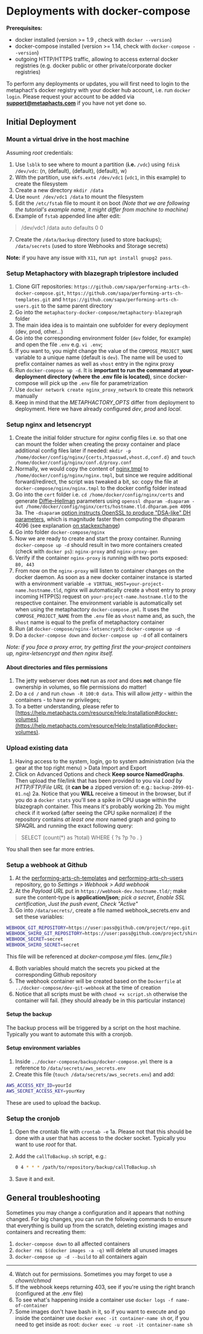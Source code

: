 ﻿

# Deployments with docker-compose

**Prerequisites:**
-   docker installed (version >= 1.9 , check with  `docker --version`)
-   docker-compose installed (version >= 1.14, check with  `docker-compose --version`)
-   outgoing HTTP/HTTPS traffic, allowing to access external docker registries (e.g. docker public or other private/corporate docker registries)


To perform any deployments or updates, you will first need to login to the metaphact's docker registry with your docker hub account, i.e. run  `docker login`. Please request your account to be added via  **[support@metaphacts.com](mailto:support@metaphacts.com)**  if you have not yet done so.

## Initial Deployment

### Mount a virtual drive in the host machine
Assuming _root_ credentials:
1. Use `lsblk` to see where to mount a partition (**i.e.** `/vdc`) using `fdisk /dev/vdc`: (n, (default), (default), (default), w)
2. With the partition, use `mkfs.ext4 /dev/vdc1` (`vdc1`, in this example) to create the filesystem
3. Create a new directory `mkdir /data`
4. Use `mount /dev/vdc1 /data` to mount the filesystem
5. Edit the `/etc/fstab` file to mount it on boot
_(Note that we are following the tutorial's example name, it might differ from machine to machine)_
6. Example of `fstab` appended line after edit:

>  /dev/vdc1 /data auto defaults 0 0

7. Create the `/data/backup` directory (used to store backups); `/data/secrets` (used to store Webhooks and Storage secrets)
 
**Note:** if you have any issue with `X11`, run `apt install gnupg2 pass`.

### Setup Metaphactory with blazegraph triplestore included

1.  Clone GIT repositories: `https://github.com/sapa/performing-arts-ch-docker-compose.git`, `https://github.com/sapa/performing-arts-ch-templates.git` and `https://github.com/sapa/performing-arts-ch-users.git` to the same parent directory
2.  Go into the  `metaphactory-docker-compose/metaphactory-blazegraph` folder
3.  The main idea idea is to maintain one subfolder for every deployment (dev, prod, other...)
4.  Go into the corresponding environment folder (`dev` folder, for example) and open the file  `.env`  e.g.  `vi .env`;
5.  If you want to, you might change the value of the `COMPOSE_PROJECT_NAME` variable to a unique name (default is  `dev`). The name will be used to prefix container names as well as  `vhost`  entry in the nginx proxy
6.  Run  `docker-compose up -d`. It is  **important to run the command at your-deployment directory (where the .env file is located)**, since docker-compose will pick up the  `.env`  file for parametrization
7.  Use `docker network create nginx_proxy_network` to create this network manually
8.	 Keep in mind that the _METAPHACTORY_OPTS_ differ from deployment to deployment. Here we have already configured _dev_, _prod_ and _local_.

### Setup nginx and letsencrypt

1.  Create the initial folder structure for _nginx_ config files i.e. so that one can mount the folder when creating the proxy container and place additional config files later if needed:  `mkdir -p /home/docker/config/nginx/{certs,htpasswd,vhost.d,conf.d}`  and  `touch /home/docker/config/nginx/conf.d/proxy.conf`
2.  Normally, we would copy the content of  [nginx.tmpl](https://raw.githubusercontent.com/jwilder/nginx-proxy/master/nginx.tmpl)  to  `/home/docker/config/nginx/nginx.tmpl`, but since we require additional forward/redirect, the script was tweaked a bit, so: copy the file at `docker-compose/nginx/nginx.tmpl` to the docker config folder instead
3.  Go into the  `cert`  folder i.e.  `cd /home/docker/config/nginx/certs` and generate [Diffie–Hellman](https://en.wikipedia.org/wiki/Diffie%E2%80%93Hellman_key_exchange)  parameters using `openssl dhparam -dsaparam -out /home/docker/config/nginx/certs/hostname.tld.dhparam.pem 4096`
	3a. The `-dsaparam` [option instructs OpenSSL to produce "DSA-like" DH parameters](https://wiki.openssl.org/index.php/Manual:Dhparam(1)#OPTIONS), which is magnitude faster then computing the dhparam 4096 (see explanation  [on stackexchange](https://security.stackexchange.com/a/95184))
4.	Go into folder  `docker-compose/nginx`
5.  Now we are ready to create and start the proxy container. Running  `docker-compose up -d`  should result in two more containers created (check with `docker ps`): `nginx-proxy` and `nginx-proxy-gen`
6.  Verify if the container `nginx-proxy` is running with two ports exposed:  `80, 443`
7.  From now on the  `nginx-proxy` will listen to container changes on the docker daemon. As soon as a new docker container instance is started with a environment variable  `-e VIRTUAL_HOST=your-project-name.hostname.tld`, nginx will automatically create a vhost entry to proxy incoming HTPP(S) request on  `your-project-name.hostname.tld`  to the respective container. The environment variable is automatically set when using the metaphactory  `docker-compose.yml`. It uses the  `COMPOSE_PROJECT_NAME`  from the  `.env`  file as  `vhost`  name and, as such, the  `vhost`  name is equal to the prefix of metaphactory container
8. Run (at `docker-compose/nginx-letsencrypt`): `docker-compose up -d`
9. Do a `docker-compose down` and `docker-compose up -d` of all containers

_Note: if you face a proxy error, try getting first the your-project containers up, nginx-letsencrypt and then nginx itself._

#### About directories and files permissions

1. The jetty webserver does **not** run as _root_ and does **not** change file ownership in volumes, so file permissions do matter!
2. Do a `cd /` and run `chown -R 100:0 data`. This will allow _jetty_ - within the containers - to have _rw_ privileges;
3. To a better understanding, please refer to [https://help.metaphacts.com/resource/Help:Installation#docker-volumes](https://help.metaphacts.com/resource/Help:Installation#docker-volumes).

### Upload existing data

1. Having access to the system, login, go to system administration (via the gear at the top right menu) > Data Import and Export
2. Click on Advanced Options and check **Keep source NamedGraphs**. Then upload the file/link that has been provided to you via _Load by HTTP/FTP/File URL_ (it **can be** a zipped version of: e.g.: `backup-2099-01-01.nq`)
	2a. Notice that you **WILL** receive a timeout in the browser, but if you do a `docker stats` you'll see a spike in CPU usage within the blazegraph container. This means it's probably working
	2b. You might check if it worked (after seeing the CPU spike normalize) if the repository contains _at least one more_ named graph and going to SPAQRL and running the exact following query:

> 	SELECT (count(*) as ?total) WHERE {   ?s ?p ?o . }
	
You shall then see far more entries.

### Setup a webhook at Github

1. At the [performing-arts-ch-templates](https://github.com/sapa/performing-arts-ch-templates) and [performing-arts-ch-users](https://github.com/sapa/performing-arts-ch-users) repository, go to _Settings > Webhook > Add webhook_
2. At the _Payload URL_ put in `https://webhook-dev.hostname.tld/`; make sure the content-type is **application/json**; _pick a secret_, _Enable SSL certification_, _Just the push event_, _Check "Active"_
3. Go into `/data/secrets/`, create a file named webhook_secrets.env and set these variables:

```bash
WEBHOOK_GIT_REPOSITORY=https://user:pass@github.com/project/repo.git
WEBHOOK_SHIRO_GIT_REPOSITORY=https://user:pass@github.com/project/shiro_repo.git
WEBHOOK_SECRET=secret
WEBHOOK_SHIRO_SECRET=secret
```

This file will be referenced at *docker-compose.yml* files. (*env_file:*)

4. Both variables should match the secrets you picked at the corresponding Github repository
5. The webhook container will be created based on the `Dockerfile` at `../docker-compose/dev-git-webhook` at the time of creation
6. Notice that all scripts must be with `chmod +x script.sh` otherwise the container will fail. (they should already be in this particular instance)

#### Setup the backup

The backup process will be triggered by a script on the host machine. Typically you want to automate this with a cronjob.

#### Setup environment variables

1. Inside `../docker-compose/backup/docker-compose.yml` there is a reference to `/data/secrets/aws_secrets.env`
2. Create this file (`touch /data/secrets/aws_secrets.env`) and add:

```bash
AWS_ACCESS_KEY_ID=yourId
AWS_SECRET_ACCESS_KEY=yourKey
```

These are used to upload the backup.

### Setup the cronjob

 1. Open the crontab file with `crontab -e`
	1a. Please not that this should be done with a user that has access to the docker socket. Typically you want to use _root_ for that.
 2. Add the `callToBackup.sh` script, e.g.:
 
	```bash
	0 4 * * * /path/to/repository/backup/callToBackup.sh
	```
3. Save it and exit.

## General troubleshooting

Sometimes you may change a configuration and it appears that nothing changed. For big changes, you can run the following commands to ensure that everything is build up from the scratch, deleting existing images and containers and recreating them:
1. `docker-compose down` to all affected containers
2. `docker rmi $(docker images -a -q)` will delete all unused images
3. `docker-compose up -d --build` to all containers again

----

4. Watch out for permissions. Sometimes you may forget to use a *chown*/*chmod*
5. If the webhook keeps returning 403, see if you're using the right branch (configured at the .env file)
6. To see what's happening inside a container use `docker logs -f name-of-container`
7. Some images don't have bash in it, so if you want to execute and go inside the container use `docker exec -it container-name sh` or, if you need to get inside as root: `docker exec -u root -it container-name sh`
